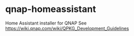 # qnap-homeassistant
Home Assistant installer for QNAP
See https://wiki.qnap.com/wiki/QPKG_Development_Guidelines
